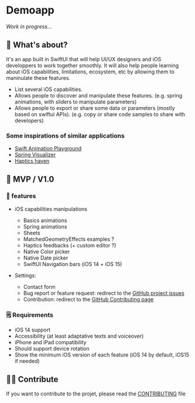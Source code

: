 # Demoapp

_Work in progress..._

## 👀 What's about?

It's an app built in SwiftUI that will help UI/UX designers and iOS developpers to work together smoothly. It will also help people learning about iOS capabilities, limitations, ecosystem, etc by allowing them to maninulate these features.

- List several iOS capabilities.
- Allows people to discover and manipulate these features. (e.g. spring animations, with sliders to manipulate parameters)
- Allows people to export or share some data or parameters (mostly based on swiftui APIs). (e.g. copy or share code samples to share with developers)

### Some inspirations of similar applications

- [Swift Animation Playground](https://apps.apple.com/fr/app/spring-animation-playground/id1257824712#?platform=iphone)
- [Spring Visualizer](https://apps.apple.com/fr/app/spring-visualizer/id1143244115)
- [Haptics haven](https://apps.apple.com/fr/app/haptic-haven/id1523772947)

## 📱 MVP / V1.0

### 🚀 features

- iOS capabilities manipulations
  - Basics animations
  - Spring animations
  - Sheets
  - MatchedGeometryEffects examples ?
  - Haptics feedbacks (+ custom editor ?)
  - Native Color picker
  - Native Date picker
  - SwiftUI Navigation bars (iOS 14 + iOS 15) 

- Settings:
  - Contact form
  - Bug report or feature request: redirect to the [GitHub project issues](https://github.com/Kaww/Demoapp/issues/new/choose)
  - Contribution: redirect to the [GitHub Contributing page](https://github.com/Kaww/Demoapp/blob/main/CONTRIBUTING.md)

### 🗒 Requirements

- iOS 14 support
- Accessibility (at least adaptative texts and voiceover)
- iPhone and iPad compatibility
- Should support device rotation
- Show the minimum iOS version of each feature (iOS 14 by default, iOS15 if needed)

## 🧑‍💻 Contribute

If you want to contribute to the projet, please read the [CONTRIBUTING](https://github.com/Kaww/Demoapp/blob/main/CONTRIBUTING.md) file

